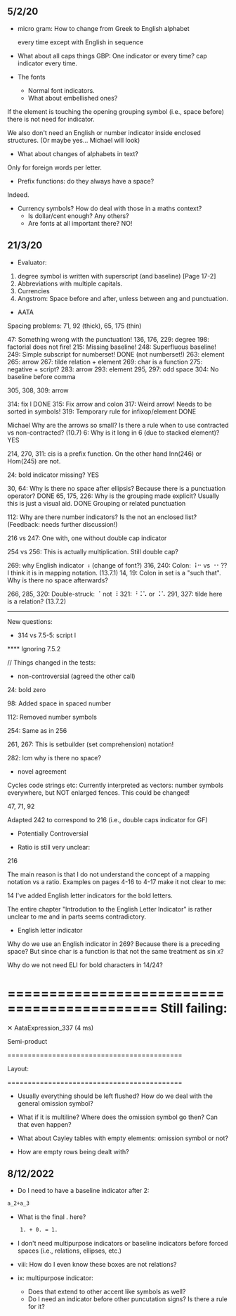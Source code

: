 ## 5/2/20

* micro gram: How to change from Greek to English
  alphabet 

    every time except with English in sequence 
  
* What about all caps things GBP: One indicator or every time?
    cap indicator every time.
  
* The fonts
    * Normal font indicators. 
    * What about embellished ones?
    
If the element is touching the opening grouping symbol (i.e., space before)
there is not need for indicator.

We also don't need an English or number indicator inside enclosed structures.
(Or maybe yes... Michael will look)


* What about changes of alphabets in text?

Only for foreign words per letter.

* Prefix functions: do they always have a space?

Indeed.

* Currency symbols? How do deal with those in a maths context?
    * Is dollar/cent enough? Any others?
    * Are fonts at all important there? NO!
    
## 21/3/20

* Evaluator:

1. degree symbol is written with superscript (and baseline) [Page 17-2]
2. Abbreviations with multiple capitals.
3. Currencies
4. Angstrom: Space before and after, unless between ang and punctuation.


* AATA


Spacing problems: 71, 92 (thick), 65, 175 (thin)

47: Something wrong with the punctuation!
136, 176, 229: degree
198: factorial does not fire!
215: Missing baseline!
248: Superfluous baseline!
249: Simple subscript for numberset!  DONE (not numberset!)
263: element
265: arrow
267: tilde relation + element
269: char is a function
275: negative + script?
283: arrow
293: element
295, 297: odd space
304: No baseline before comma


305, 308, 309: arrow


314: fix l  DONE
315: Fix arrow and colon
317: Weird arrow! Needs to be sorted in symbols!
319: Temporary rule for infixop/element DONE

Michael
Why are the arrows so small? Is there a rule when to use contracted vs non-contracted? (10.7)
6: Why is it long in 6 (due to stacked element)? YES

214, 270, 311: cis is a prefix function. On the other hand Inn(246) or Hom(245) are not.

24: bold indicator missing? YES

30, 64: Why is there no space after ellipsis? Because there is a punctuation operator? DONE
65, 175, 226: Why is the grouping made explicit? Usually this is just a visual aid. DONE
Grouping or related punctuation

112: Why are there number indicators? Is the not an enclosed list? (Feedback: needs further discussion!)

216 vs 247: One with, one without double cap indicator

254 vs 256: This is actually multiplication. Still double cap?


269: why English indicator ⠰  (change of font?)
316, 240: Colon: ⠸⠒  vs ⠐⠂?? I think it is in mapping notation. (13.7.1)
14, 19: Colon in set is a "such that". Why is there no space afterwards?

266, 285, 320: Double-struck: ⠈ not ⠸
321: ⠘⠨⠡ or  ⠨⠡
291, 327: tilde here is a relation? (13.7.2)

---------------------------------------------------------------

New questions:

* 314 vs 7.5-5: script l

**** Ignoring 7.5.2


// Things changed in the tests:


* non-controversial (agreed the other call)

24: bold zero

98: Added space in spaced number

112: Removed number symbols

254: Same as in 256

261, 267: This is setbuilder (set comprehension) notation!

282: lcm why is there no space?



* novel agreement 

Cycles code strings etc: Currently interpreted as vectors: number symbols
    everywhere, but NOT enlarged fences. This could be changed!

47, 71, 92

Adapted 242 to correspond to 216 (i.e., double caps indicator for GF)


* Potentially Controversial

- Ratio is still very unclear:

216

The main reason is that I do not understand the concept of a mapping notation vs
a ratio. Examples on pages 4-16 to 4-17 make it not clear to me: 

14 I've added English letter indicators for the bold letters. 

The entire chapter "Introdution to the English Letter Indicator" is rather
unclear to me and in parts seems contradictory.

- English letter indicator

Why do we use an English indicator in 269? Because there is a preceding space? 
But since char is a function is that not the same treatment as sin x?

Why do we not need ELI for bold characters in 14/24?

============================================
Still failing:
============================================

✕ AataExpression_337 (4 ms)

Semi-product

===========================================

Layout:

===========================================

* Usually everything should be left flushed? 
  How do we deal with the general omission symbol?

* What if it is multiline? Where does the omission symbol go then? Can that even happen?
  
* What about Cayley tables with empty elements: omission symbol or not?

* How are empty rows being dealt with?


## 8/12/2022

* Do I need to have a baseline indicator after 2:

``` latex
a_2+a_3
```

* What is the final . here? 

``` latex
    1. + 0. = 1. 
```

* I don't need multipurpose indicators or baseline indicators before forced spaces (i.e., relations, ellipses, etc.)

* viii: How do I even know these boxes are not relations?

* ix: multipurpose indicator:
  * Does that extend to other accent like symbols as well?
  * Do I need an indicator before other puncutation signs? Is there a rule for it?

